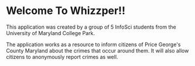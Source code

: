 # Welcome To Whizzper!!

This application was created by a group of 5 InfoSci students from the University of Maryland College Park. 

The application works as a resource to inform citizens of Price George's County Maryland about the crimes that occur around them. It will also allow citizens to anonymously report crimes as well. 

